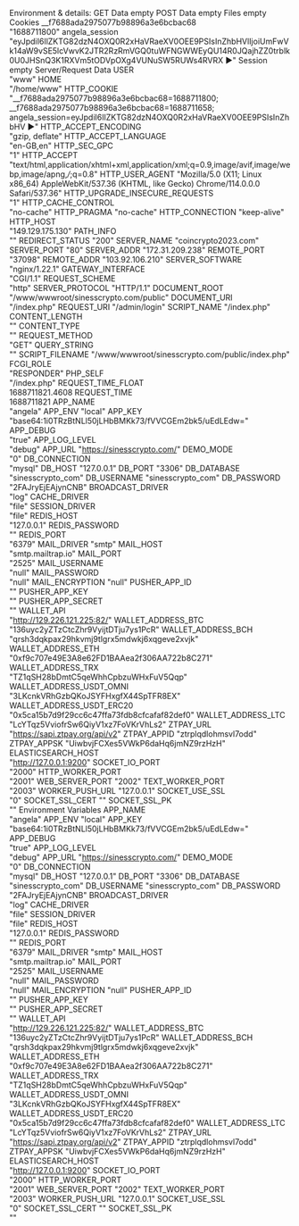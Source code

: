 
Environment & details:
GET Data empty
POST Data empty
Files empty
Cookies
__f7688ada2975077b98896a3e6bcbac68	
"1688711800"
angela_session	
"eyJpdiI6IlZKTG82dzN4OXQ0R2xHaVRaeXV0OEE9PSIsInZhbHVlIjoiUmFwVk14aW9vSE5lcVwvK2JTR2RzRmVGQ0tuWFNGWWEyQU14R0JQajhZZ0trblk0U0JHSnQ3K1RXVm5tODVpOXg4VUNuSW5RUWs4RVRX ▶"
Session empty
Server/Request Data
USER	
"www"
HOME	
"/home/www"
HTTP_COOKIE	
"__f7688ada2975077b98896a3e6bcbac68=1688711800; __f7688ada2975077b98896a3e6bcbac68=1688711658; angela_session=eyJpdiI6IlZKTG82dzN4OXQ0R2xHaVRaeXV0OEE9PSIsInZhbHV ▶"
HTTP_ACCEPT_ENCODING	
"gzip, deflate"
HTTP_ACCEPT_LANGUAGE	
"en-GB,en"
HTTP_SEC_GPC	
"1"
HTTP_ACCEPT	
"text/html,application/xhtml+xml,application/xml;q=0.9,image/avif,image/webp,image/apng,*/*;q=0.8"
HTTP_USER_AGENT	
"Mozilla/5.0 (X11; Linux x86_64) AppleWebKit/537.36 (KHTML, like Gecko) Chrome/114.0.0.0 Safari/537.36"
HTTP_UPGRADE_INSECURE_REQUESTS	
"1"
HTTP_CACHE_CONTROL	
"no-cache"
HTTP_PRAGMA	
"no-cache"
HTTP_CONNECTION	
"keep-alive"
HTTP_HOST	
"149.129.175.130"
PATH_INFO	
""
REDIRECT_STATUS	
"200"
SERVER_NAME	
"coincrypto2023.com"
SERVER_PORT	
"80"
SERVER_ADDR	
"172.31.209.238"
REMOTE_PORT	
"37098"
REMOTE_ADDR	
"103.92.106.210"
SERVER_SOFTWARE	
"nginx/1.22.1"
GATEWAY_INTERFACE	
"CGI/1.1"
REQUEST_SCHEME	
"http"
SERVER_PROTOCOL	
"HTTP/1.1"
DOCUMENT_ROOT	
"/www/wwwroot/sinesscrypto.com/public"
DOCUMENT_URI	
"/index.php"
REQUEST_URI	
"/admin/login"
SCRIPT_NAME	
"/index.php"
CONTENT_LENGTH	
""
CONTENT_TYPE	
""
REQUEST_METHOD	
"GET"
QUERY_STRING	
""
SCRIPT_FILENAME	
"/www/wwwroot/sinesscrypto.com/public/index.php"
FCGI_ROLE	
"RESPONDER"
PHP_SELF	
"/index.php"
REQUEST_TIME_FLOAT	
1688711821.4608
REQUEST_TIME	
1688711821
APP_NAME	
"angela"
APP_ENV	
"local"
APP_KEY	
"base64:1i0TRzBtNLl50jLHbBMKk73/fVVCGEm2bk5/uEdLEdw="
APP_DEBUG	
"true"
APP_LOG_LEVEL	
"debug"
APP_URL	
"https://sinesscrypto.com/"
DEMO_MODE	
"0"
DB_CONNECTION	
"mysql"
DB_HOST	
"127.0.0.1"
DB_PORT	
"3306"
DB_DATABASE	
"sinesscrypto_com"
DB_USERNAME	
"sinesscrypto_com"
DB_PASSWORD	
"2FAJryEjEAjynCNB"
BROADCAST_DRIVER	
"log"
CACHE_DRIVER	
"file"
SESSION_DRIVER	
"file"
REDIS_HOST	
"127.0.0.1"
REDIS_PASSWORD	
""
REDIS_PORT	
"6379"
MAIL_DRIVER	
"smtp"
MAIL_HOST	
"smtp.mailtrap.io"
MAIL_PORT	
"2525"
MAIL_USERNAME	
"null"
MAIL_PASSWORD	
"null"
MAIL_ENCRYPTION	
"null"
PUSHER_APP_ID	
""
PUSHER_APP_KEY	
""
PUSHER_APP_SECRET	
""
WALLET_API	
"http://129.226.121.225:82/"
WALLET_ADDRESS_BTC	
"136uyc2yZTzCtcZhr9VyijtDTju7ys1PcR"
WALLET_ADDRESS_BCH	
"qrsh3dqkpax29hkvmj9tlgrx5mdwkj6xqgeve2xvjk"
WALLET_ADDRESS_ETH	
"0xf9c707e49E3A8e62FD1BAAea2f306AA722b8C271"
WALLET_ADDRESS_TRX	
"TZ1qSH28bDmtC5qeWhhCpbzuWHxFuV5Qqp"
WALLET_ADDRESS_USDT_OMNI	
"3LKcnkVRhGzbQKoJSYFHxgfX44SpTFR8EX"
WALLET_ADDRESS_USDT_ERC20	
"0x5ca15b7d9f29cc6c47ffa73fdb8cfcafaf82def0"
WALLET_ADDRESS_LTC	
"LcYTqz5VviofrSw6QiyV1xz7FoVKrVhLs2"
ZTPAY_URL	
"https://sapi.ztpay.org/api/v2"
ZTPAY_APPID	
"ztrplqdlohmsvl7odd"
ZTPAY_APPSK	
"UiwbvjFCXes5VWkP6daHq6jmNZ9rzHzH"
ELASTICSEARCH_HOST	
"http://127.0.0.1:9200"
SOCKET_IO_PORT	
"2000"
HTTP_WORKER_PORT	
"2001"
WEB_SERVER_PORT	
"2002"
TEXT_WORKER_PORT	
"2003"
WORKER_PUSH_URL	
"127.0.0.1"
SOCKET_USE_SSL	
"0"
SOCKET_SSL_CERT	
""
SOCKET_SSL_PK	
""
Environment Variables
APP_NAME	
"angela"
APP_ENV	
"local"
APP_KEY	
"base64:1i0TRzBtNLl50jLHbBMKk73/fVVCGEm2bk5/uEdLEdw="
APP_DEBUG	
"true"
APP_LOG_LEVEL	
"debug"
APP_URL	
"https://sinesscrypto.com/"
DEMO_MODE	
"0"
DB_CONNECTION	
"mysql"
DB_HOST	
"127.0.0.1"
DB_PORT	
"3306"
DB_DATABASE	
"sinesscrypto_com"
DB_USERNAME	
"sinesscrypto_com"
DB_PASSWORD	
"2FAJryEjEAjynCNB"
BROADCAST_DRIVER	
"log"
CACHE_DRIVER	
"file"
SESSION_DRIVER	
"file"
REDIS_HOST	
"127.0.0.1"
REDIS_PASSWORD	
""
REDIS_PORT	
"6379"
MAIL_DRIVER	
"smtp"
MAIL_HOST	
"smtp.mailtrap.io"
MAIL_PORT	
"2525"
MAIL_USERNAME	
"null"
MAIL_PASSWORD	
"null"
MAIL_ENCRYPTION	
"null"
PUSHER_APP_ID	
""
PUSHER_APP_KEY	
""
PUSHER_APP_SECRET	
""
WALLET_API	
"http://129.226.121.225:82/"
WALLET_ADDRESS_BTC	
"136uyc2yZTzCtcZhr9VyijtDTju7ys1PcR"
WALLET_ADDRESS_BCH	
"qrsh3dqkpax29hkvmj9tlgrx5mdwkj6xqgeve2xvjk"
WALLET_ADDRESS_ETH	
"0xf9c707e49E3A8e62FD1BAAea2f306AA722b8C271"
WALLET_ADDRESS_TRX	
"TZ1qSH28bDmtC5qeWhhCpbzuWHxFuV5Qqp"
WALLET_ADDRESS_USDT_OMNI	
"3LKcnkVRhGzbQKoJSYFHxgfX44SpTFR8EX"
WALLET_ADDRESS_USDT_ERC20	
"0x5ca15b7d9f29cc6c47ffa73fdb8cfcafaf82def0"
WALLET_ADDRESS_LTC	
"LcYTqz5VviofrSw6QiyV1xz7FoVKrVhLs2"
ZTPAY_URL	
"https://sapi.ztpay.org/api/v2"
ZTPAY_APPID	
"ztrplqdlohmsvl7odd"
ZTPAY_APPSK	
"UiwbvjFCXes5VWkP6daHq6jmNZ9rzHzH"
ELASTICSEARCH_HOST	
"http://127.0.0.1:9200"
SOCKET_IO_PORT	
"2000"
HTTP_WORKER_PORT	
"2001"
WEB_SERVER_PORT	
"2002"
TEXT_WORKER_PORT	
"2003"
WORKER_PUSH_URL	
"127.0.0.1"
SOCKET_USE_SSL	
"0"
SOCKET_SSL_CERT	
""
SOCKET_SSL_PK	
""
